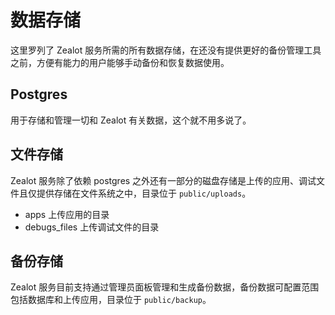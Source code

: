 # 数据存储

这里罗列了 Zealot 服务所需的所有数据存储，在还没有提供更好的备份管理工具之前，方便有能力的用户能够手动备份和恢复数据使用。

## Postgres

用于存储和管理一切和 Zealot 有关数据，这个就不用多说了。

## 文件存储

Zealot 服务除了依赖 postgres 之外还有一部分的磁盘存储是上传的应用、调试文件且仅提供存储在文件系统之中，目录位于 `public/uploads`。

- apps 上传应用的目录
- debugs_files 上传调试文件的目录

## 备份存储

Zealot 服务目前支持通过管理员面板管理和生成备份数据，备份数据可配置范围包括数据库和上传应用，目录位于 `public/backup`。
